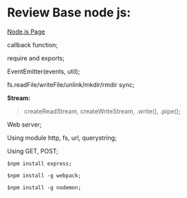 # Review Base node js:

[Node.js Page](https://nodejs.org/en/)

callback function;

require and exports;

EventEmitter(events, util);

fs.readFile/writeFile/unlink/mkdir/rmdir sync;

**Stream:**

> createReadStream,
> createWriteStream,
> .write(),
> .pipe();

Web server;

Using module http, fs, url, querystring;

Using GET, POST;

```
$npm install express;

$npm install -g webpack;

$npm install -g nodemon;
```
